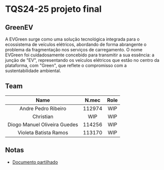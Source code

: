 # TQS24-25 projeto final
## GreenEV
A EVGreen surge como uma solução tecnológica integrada para o ecossistema de veículos elétricos, abordando de forma abrangente o problema da fragmentação nos serviços de carregamento. O nome EVGreen foi cuidadosamente concebido para transmitir a sua essência: a junção de "EV", representando os veículos elétricos que estão no centro da plataforma, com "Green", que reflete o compromisso com a sustentabilidade ambiental.

## Team
| Name | N.mec | Role |
| :---: | :----: | :---: |
| Andre Pedro Ribeiro | 112974 | WIP |
| Christian | WIP | WIP |
| Diogo Manuel Oliveira Guedes | 114256 | WIP |
| Violeta Batista Ramos | 113170 | WIP |


## Notas
- [Documento partilhado](https://docs.google.com/document/d/1syF7oGz288BDKHqjEilzAA3LXAZJtcAxx1M47uJyTm8/edit?tab=t.0#heading=h.pcls7cq49hem)
